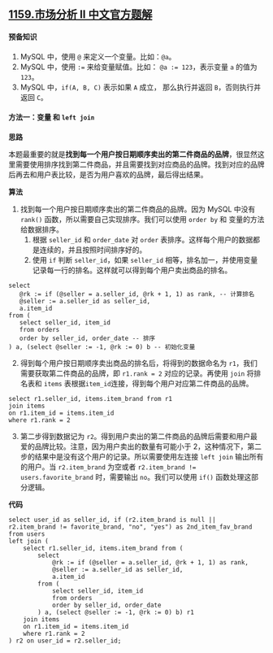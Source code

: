 ## [1159.市场分析 II 中文官方题解](https://leetcode.cn/problems/market-analysis-ii/solutions/100000/shi-chang-fen-xi-ii-by-leetcode-solution)

#### 预备知识

1. MySQL 中，使用 `@` 来定义一个变量。比如：`@a`。
2. MySQL 中，使用 `:=` 来给变量赋值。比如： `@a := 123`，表示变量 `a` 的值为 `123`。
3. MySQL 中，`if(A, B, C)` 表示如果 `A` 成立， 那么执行并返回 `B`，否则执行并返回 `C`。

#### 方法一：变量 和 `left join`

**思路**

本题最重要的就是**找到每一个用户按日期顺序卖出的第二件商品的品牌**，很显然这里需要使用排序找到第二件商品，并且需要找到对应商品的品牌。找到对应的品牌后再去和用户表比较，是否为用户喜欢的品牌，最后得出结果。

**算法**
1. 找到每一个用户按日期顺序卖出的第二件商品的品牌。因为 MySQL 中没有 `rank()` 函数，所以需要自己实现排序。我们可以使用 `order by` 和 变量的方法给数据排序。
    1. 根据 `seller_id` 和 `order_date` 对 `order` 表排序。这样每个用户的数据都是连续的，并且按照时间排序好的。
    2. 使用 `if` 判断 `seller_id`，如果 `seller_id` 相等，排名加一，并使用变量记录每一行的排名。这样就可以得到每个用户卖出商品的排名。
 ```Mysql [ ]
select 
    @rk := if (@seller = a.seller_id, @rk + 1, 1) as rank, -- 计算排名
    @seller := a.seller_id as seller_id, 
    a.item_id
from (
    select seller_id, item_id
    from orders 
    order by seller_id, order_date -- 排序
) a, (select @seller := -1, @rk := 0) b -- 初始化变量
 ```
2. 得到每个用户按日期顺序卖出商品的排名后，将得到的数据命名为 `r1`，我们需要获取第二件商品的品牌，即 `r1.rank = 2` 对应的记录。再使用 `join` 将排名表和 `items` 表根据`item_id`连接，得到每个用户对应第二件商品的品牌。
```Mysql [ ]
select r1.seller_id, items.item_brand from r1
join items 
on r1.item_id = items.item_id
where r1.rank = 2
```
3. 第二步得到数据记为 `r2`。得到用户卖出的第二件商品的品牌后需要和用户最爱的品牌比较。注意，因为用户卖出的数量有可能小于 2，这种情况下，第二步的结果中是没有这个用户的记录。所以需要使用左连接 `left join` 输出所有的用户。当 `r2.item_brand` 为空或者 `r2.item_brand != users.favorite_brand` 时，需要输出 `no`。我们可以使用 `if()` 函数处理这部分逻辑。

**代码**

```Mysql [ ]
select user_id as seller_id, if (r2.item_brand is null || r2.item_brand != favorite_brand, "no", "yes") as 2nd_item_fav_brand
from users
left join (
    select r1.seller_id, items.item_brand from (
        select 
            @rk := if (@seller = a.seller_id, @rk + 1, 1) as rank,
            @seller := a.seller_id as seller_id, 
            a.item_id
        from (
            select seller_id, item_id
            from orders 
            order by seller_id, order_date
        ) a, (select @seller := -1, @rk := 0) b) r1
    join items 
    on r1.item_id = items.item_id
    where r1.rank = 2
) r2 on user_id = r2.seller_id;
```
